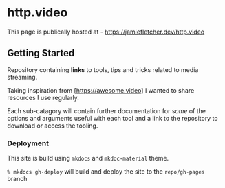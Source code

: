 # http.video

This page is publically hosted at - https://jamiefletcher.dev/http.video

## Getting Started
Repository containing **links** to tools, tips and tricks related to media streaming. 

Taking inspiration from [https://awesome.video] I wanted to share resources I use regularly. 

Each sub-catagory will contain further documentation for *some* of the options
and arguments useful with each tool and a link to the repository to download or
access the tooling. 

### Deployment
This site is build using `mkdocs` and `mkdoc-material` theme. 

`% mkdocs gh-deploy` will build and deploy the site to the `repo/gh-pages` branch